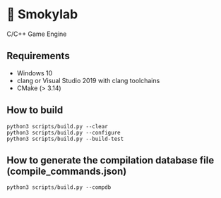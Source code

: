 <!-- ![](/screenshots/s1.png) -->

# 🚬 Smokylab
C/C++ Game Engine

## Requirements
- Windows 10
- clang or Visual Studio 2019 with clang toolchains
- CMake (> 3.14)
## How to build
```shell
python3 scripts/build.py --clear
python3 scripts/build.py --configure
python3 scripts/build.py --build-test
```

## How to generate the compilation database file (compile_commands.json)
```shell
python3 scripts/build.py --compdb
```

